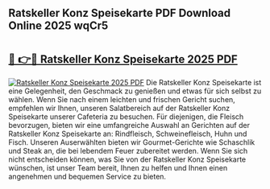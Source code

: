 ## Ratskeller Konz Speisekarte PDF Download Online 2025 wqCr5

# <h2><a href="http://gc77ld2.nevu.top/?p=Ratskeller+Konz+Speisekarte">🔗 👉🔴 Ratskeller Konz Speisekarte 2025 PDF</a></h2>

[![Ratskeller Konz Speisekarte 2025 PDF](https://i.imgur.com/dBaPXMq.png)](http://gc77ld2.nevu.top/?p=Ratskeller+Konz+Speisekarte)
Die Ratskeller Konz Speisekarte ist eine Gelegenheit, den Geschmack zu genießen und etwas für sich selbst zu wählen. Wenn Sie nach einem leichten und frischen Gericht suchen, empfehlen wir Ihnen, unseren Salatbereich auf der Ratskeller Konz Speisekarte unserer Cafeteria zu besuchen. Für diejenigen, die Fleisch bevorzugen, bieten wir eine umfangreiche Auswahl an Gerichten auf der Ratskeller Konz Speisekarte an: Rindfleisch, Schweinefleisch, Huhn und Fisch. Unseren Auserwählten bieten wir Gourmet-Gerichte wie Schaschlik und Steak an, die bei lebendem Feuer zubereitet werden. Wenn Sie sich nicht entscheiden können, was Sie von der Ratskeller Konz Speisekarte wünschen, ist unser Team bereit, Ihnen zu helfen und Ihnen einen angenehmen und bequemen Service zu bieten.
